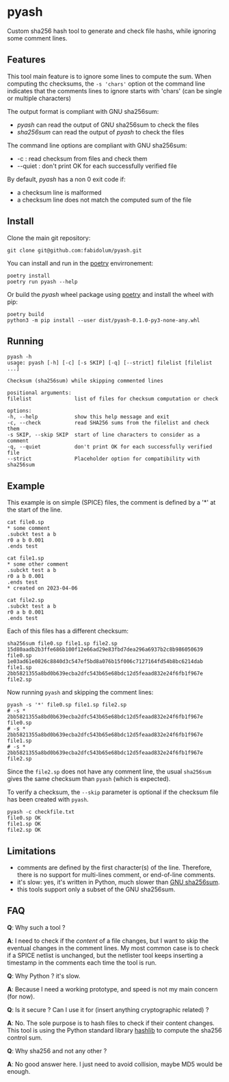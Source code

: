 # pyash

Custom sha256 hash tool to generate and check file hashs, while ignoring some comment lines.

## Features

This tool main feature is to ignore some lines to compute the sum. When computing thc checksums, the `` -s 'chars' `` option ot the command line indicates that the comments lines to ignore starts with 'chars' (can be single or multiple characters)

The output format is compliant with GNU sha256sum:

 * *pyash* can read the output of GNU sha256sum to check the files
 * *sha256sum* can read the output of *pyash* to check the files

The command line options are compliant with GNU sha256sum:

 * -c : read checksum from files and check them
 * --quiet : don't print OK for each successfully verified file

By default, *pyash* has a non 0 exit code if:

 * a checksum line is malformed
 * a checksum line does not match the computed sum of the file

 
## Install

Clone the main git repository:

    git clone git@github.com:fabidolum/pyash.git

You can install and run in the [poetry](https://python-poetry.org/) envirronement:

    poetry install
    poetry run pyash --help

Or build the *pyash* wheel package using [poetry](https://python-poetry.org/) and install the wheel with pip:

    poetry build
    python3 -m pip install --user dist/pyash-0.1.0-py3-none-any.whl


## Running

    pyash -h
    usage: pyash [-h] [-c] [-s SKIP] [-q] [--strict] filelist [filelist ...]

    Checksum (sha256sum) while skipping commented lines

    positional arguments:
    filelist              list of files for checksum computation or check

    options:
    -h, --help            show this help message and exit
    -c, --check           read SHA256 sums from the filelist and check them
    -s SKIP, --skip SKIP  start of line characters to consider as a comment
    -q, --quiet           don't print OK for each successfully verified file
    --strict              Placeholder option for compatibility with sha256sum


## Example

This example is on simple (SPICE) files, the comment is defined by a '\*' at the start of the line.

    cat file0.sp 
    * some comment
    .subckt test a b
    r0 a b 0.001
    .ends test

    cat file1.sp 
    * some other comment
    .subckt test a b
    r0 a b 0.001
    .ends test
    * created on 2023-04-06

    cat file2.sp 
    .subckt test a b
    r0 a b 0.001
    .ends test

Each of this files has a different checksum:

    sha256sum file0.sp file1.sp file2.sp
    15d80aadb2b3ffe686b100f12e66ad29e83fbd7dea296a6937b2c8b986050639  file0.sp
    1e03ad61e0826c8840d3c547ef5bd8a076b15f006c7127164fd54b8bc6214dab  file1.sp
    2bb5821355a8bd0b639ecba2dfc543b65e68bdc12d5feaad832e24f6fb1f967e  file2.sp

Now running ``pyash`` and skipping the comment lines:

    pyash -s '*' file0.sp file1.sp file2.sp
    # -s *
    2bb5821355a8bd0b639ecba2dfc543b65e68bdc12d5feaad832e24f6fb1f967e  file0.sp
    # -s *
    2bb5821355a8bd0b639ecba2dfc543b65e68bdc12d5feaad832e24f6fb1f967e  file1.sp
    # -s *
    2bb5821355a8bd0b639ecba2dfc543b65e68bdc12d5feaad832e24f6fb1f967e  file2.sp

Since the ``file2.sp`` does not have any comment line, the usual ``sha256sum`` gives the same checksum than ``pyash`` (which is expected).

To verify a checksum, the ``--skip`` parameter is optional if the checksum file has been created with ``pyash``.

    pyash -c checkfile.txt
    file0.sp OK
    file1.sp OK
    file2.sp OK



## Limitations

 * comments are defined by the first character(s) of the line. Therefore, there is no support for multi-lines comment, or end-of-line comments.
 * it's slow: yes, it's written in Python, much slower than [GNU sha256sum](https://www.gnu.org/software/coreutils/). 
 * this tools support only a subset of the GNU sha256sum.

## FAQ

**Q**: Why such a tool ?

**A**: I need to check if the *content* of a file changes, but I want to skip the eventual changes in the comment lines. My most common case is to check if a SPICE netlist is unchanged, but the netlister tool keeps inserting a timestamp in the comments each time the tool is run. 

**Q**: Why Python ? it's slow.

**A**: Because I need a working prototype, and speed is not my main concern (for now).

**Q**: Is it secure ? Can I use it for (insert anything cryptographic related) ?

**A**: No. The sole purpose is to hash files to check if their content changes. This tool is using the Python standard library [hashlib](https://docs.python.org/3/library/hashlib.html) to compute the sha256 control sum.

**Q**: Why sha256 and not any other ?

**A**: No good answer here. I just need to avoid collision, maybe MD5 would be enough.


